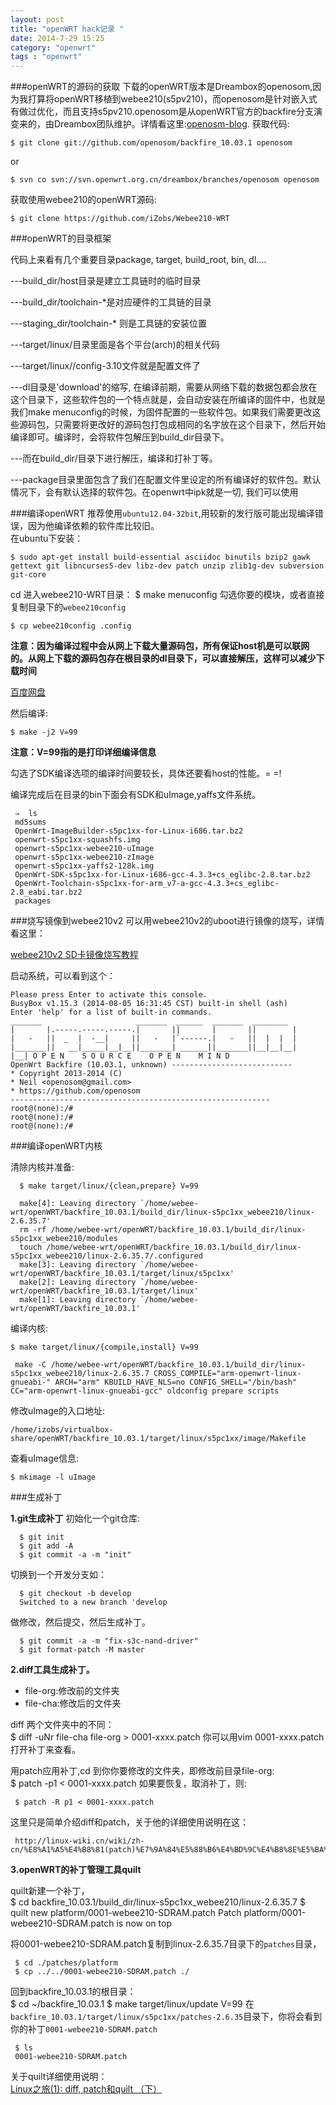 ```yaml
---
layout: post
title: "openWRT hack记录 "
date: 2014-7-29 15:25
category: "openwrt"
tags : "openwrt"
---
```


###openWRT的源码的获取
下载的openWRT版本是Dreambox的openosom,因为我打算将openWRT移植到webee210(s5pv210)，而openosom是针对嵌入式有做过优化，而且支持s5pv210.openosom是从openWRT官方的backfire分支演变来的，由Dreambox团队维护。详情看这里:[openosm-blog](http://www.openosom.org/).
获取代码:

	$ git clone git://github.com/openosom/backfire_10.03.1 openosom

or

	$ svn co svn://svn.openwrt.org.cn/dreambox/branches/openosom openosom

获取使用webee210的openWRT源码:    

	$ git clone https://github.com/iZobs/Webee210-WRT


###openWRT的目录框架

代码上来看有几个重要目录package, target, build_root, bin, dl....

---build_dir/host目录是建立工具链时的临时目录

---build_dir/toolchain-<arch>*是对应硬件的工具链的目录

---staging_dir/toolchain-<arch>* 则是工具链的安装位置

---target/linux/<platform>目录里面是各个平台(arch)的相关代码

---target/linux/<platform>/config-3.10文件就是配置文件了

---dl目录是'download'的缩写, 在编译前期，需要从网络下载的数据包都会放在这个目录下，这些软件包的一个特点就是，会自动安装在所编译的固件中，也就是我们make menuconfig的时候，为固件配置的一些软件包。如果我们需要更改这些源码包，只需要将更改好的源码包打包成相同的名字放在这个目录下，然后开始编译即可。编译时，会将软件包解压到build_dir目录下。

---而在build_dir/目录下进行解压，编译和打补丁等。

---package目录里面包含了我们在配置文件里设定的所有编译好的软件包。默认情况下，会有默认选择的软件包。在openwrt中ipk就是一切, 我们可以使用

###编译openWRT
推荐使用`ubuntu12.04-32bit`,用较新的发行版可能出现编译错误，因为他编译依赖的软件库比较旧。   
在ubuntu下安装：     

    $ sudo apt-get install build-essential asciidoc binutils bzip2 gawk gettext git libncurses5-dev libz-dev patch unzip zlib1g-dev subversion git-core


cd 进入webee210-WRT目录：
    $ make menuconfig
勾选你要的模块，或者直接复制目录下的`webee210config`

    $ cp webee210config .config

__注意：因为编译过程中会从网上下载大量源码包，所有保证host机是可以联网的。从网上下载的源码包存在根目录的dl目录下，可以直接解压，这样可以减少下载时间__

[百度网盘](http://pan.baidu.com/s/1bnH6UN9) 


然后编译:

    $ make -j2 V=99

__注意：V=99指的是打印详细编译信息__

勾选了SDK编译选项的编译时间要较长，具体还要看host的性能。= =!          

编译完成后在目录的bin下面会有SDK和uImage,yaffs文件系统。     

     ⇒  ls
     md5sums
     OpenWrt-ImageBuilder-s5pc1xx-for-Linux-i686.tar.bz2
     openwrt-s5pc1xx-squashfs.img
     openwrt-s5pc1xx-webee210-uImage
     openwrt-s5pc1xx-webee210-zImage
     openwrt-s5pc1xx-yaffs2-128k.img
     OpenWrt-SDK-s5pc1xx-for-Linux-i686-gcc-4.3.3+cs_eglibc-2.8.tar.bz2
     OpenWrt-Toolchain-s5pc1xx-for-arm_v7-a-gcc-4.3.3+cs_eglibc-2.8_eabi.tar.bz2
     packages
###烧写镜像到webee210v2
可以用webee210v2的uboot进行镜像的烧写，详情看这里：

[webee210v2 SD卡镜像烧写教程](http://bbs.smartwebee.com/forum/view/253)

启动系统，可以看到这个：
```
Please press Enter to activate this console.                                                                              
BusyBox v1.15.3 (2014-08-05 16:31:45 CST) built-in shell (ash)                                                            
Enter 'help' for a list of built-in commands.                                                                             
_______                     _______  ______  _______  ________                                                          
|       |.-----.-----.-----.|       ||       |       ||        |                                                         
|   -   ||  _  |  -__|     ||   -   |`------.|   -   ||  |  |  |                                                         
|_______||   __|_____|__|__||_______| ______||_______||__|__|__|                                                         
|__| O P E N    S O U R C E    O P E N    M I N D                                                               
OpenWrt Backfire (10.03.1, unknown) ---------------------------                                                          
* Copyright 2013-2014 (C)                                                                                               
* Neil <openosom@gmail.com>                                                                                             
* https://github.com/openosom                                                                                           
----------------------------------------------------------                                                               
root@(none):/#                                                                                                            
root@(none):/#                                                                                                            
root@(none):/# 

```

###编译openWRT内核

清除内核并准备:

      $ make target/linux/{clean,prepare} V=99
      
      make[4]: Leaving directory `/home/webee-wrt/openWRT/backfire_10.03.1/build_dir/linux-s5pc1xx_webee210/linux-2.6.35.7'
      rm -rf /home/webee-wrt/openWRT/backfire_10.03.1/build_dir/linux-s5pc1xx_webee210/modules
      touch /home/webee-wrt/openWRT/backfire_10.03.1/build_dir/linux-s5pc1xx_webee210/linux-2.6.35.7/.configured
      make[3]: Leaving directory `/home/webee-wrt/openWRT/backfire_10.03.1/target/linux/s5pc1xx'
      make[2]: Leaving directory `/home/webee-wrt/openWRT/backfire_10.03.1/target/linux'
      make[1]: Leaving directory `/home/webee-wrt/openWRT/backfire_10.03.1'


编译内核:

    $ make target/linux/{compile,install} V=99

     make -C /home/webee-wrt/openWRT/backfire_10.03.1/build_dir/linux-s5pc1xx_webee210/linux-2.6.35.7 CROSS_COMPILE="arm-openwrt-linux-gnueabi-" ARCH="arm" KBUILD_HAVE_NLS=no CONFIG_SHELL="/bin/bash" CC="arm-openwrt-linux-gnueabi-gcc" oldconfig prepare scripts


修改uImage的入口地址:

`/home/izobs/virtualbox-share/openWRT/backfire_10.03.1/target/linux/s5pc1xx/image/Makefile`

查看uImage信息:

	$ mkimage -l uImage

###生成补丁

__1.git生成补丁__
初始化一个git仓库:                   

      $ git init
      $ git add -A
      $ git commit -a -m "init"

切换到一个开发分支如：   

      $ git checkout -b develop
      Switched to a new branch 'develop

做修改，然后提交，然后生成补丁。                  

      $ git commit -a -m "fix-s3c-nand-driver"
      $ git format-patch -M master
      

__2.diff工具生成补丁。__

- file-org:修改前的文件夹
- file-cha:修改后的文件夹

diff 两个文件夹中的不同：              
     $ diff -uNr file-cha file-org > 0001-xxxx.patch
你可以用vim 0001-xxxx.patch打开补丁来查看。            

用patch应用补丁,cd 到你你要修改的文件夹，即修改前目录file-org:                    
     $ patch -p1 < 0001-xxxx.patch
如果要恢复，取消补丁，则:                

     $ patch -R p1 < 0001-xxxx.patch

这里只是简单介绍diff和patch，关于他的详细使用说明在这：                       

     http://linux-wiki.cn/wiki/zh-cn/%E8%A1%A5%E4%B8%81(patch)%E7%9A%84%E5%88%B6%E4%BD%9C%E4%B8%8E%E5%BA%94%E7%94%A8 

__3.openWRT的补丁管理工具quilt__

quilt新建一个补丁，                         
     $ cd backfire_10.03.1/build_dir/linux-s5pc1xx_webee210/linux-2.6.35.7
     $ quilt new platform/0001-webee210-SDRAM.patch
     Patch platform/0001-webee210-SDRAM.patch is now on top                        

将0001-webee210-SDRAM.patch复制到linux-2.6.35.7目录下的`patches`目录，              

     $ cd ./patches/platform
     $ cp ../../0001-webee210-SDRAM.patch ./

回到backfire_10.03.1的根目录：                    
     $ cd ~/backfire_10.03.1
     $ make target/linux/update V=99
在`backfire_10.03.1/target/linux/s5pc1xx/patches-2.6.35`目录下，你将会看到你的补丁`0001-webee210-SDRAM.patch`

     $ ls
     0001-webee210-SDRAM.patch
关于quilt详细使用说明：                      
[Linux之旅(1): diff, patch和quilt （下）](http://blog.csdn.net/fmddlmyy/article/details/2140097 ) 








